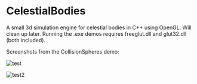 # CelestialBodies
A small 3d simulation engine for celestial bodies in C++ using OpenGL. Will clean up later.
Running the .exe demos requires freeglut.dll and glut32.dll (both included).



Screenshots from the CollisionSpheres demo:

![test](http://i.imgur.com/xjDoHnK.png)

![test2](http://i.imgur.com/uF3loxG.png)
